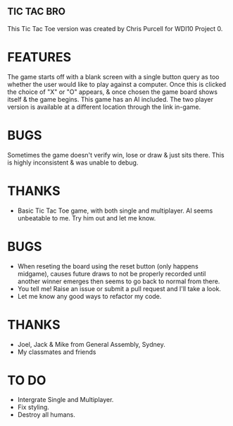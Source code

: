 ## TIC TAC BRO

This Tic Tac Toe version was created by Chris Purcell for WDI10 Project 0.

# FEATURES

The game starts off with a blank screen with a single button  query as too whether the user would like to play against a computer. 
Once this is clicked the choice of "X" or "O" appears, & once chosen the game board shows itself & the game begins.
This game has an AI included. The two player version is available at a different location through the link in-game.

# BUGS

Sometimes the game doesn't verify win, lose or draw & just sits there. This is highly inconsistent & was unable to debug.

# THANKS

- Basic Tic Tac Toe game, with both single and multiplayer. AI seems unbeatable to me. Try him out and let me know.


# BUGS

- When reseting the board using the reset button (only happens midgame), causes future draws to not be properly recorded until another winner emerges then seems to go back to normal from there.
- You tell me! Raise an issue or submit a pull request and I'll take a look.
- Let me know any good ways to refactor my code.

# THANKS

- Joel, Jack & Mike from General Assembly, Sydney.
- My classmates and friends

# TO DO

- Intergrate Single and Multiplayer.
- Fix styling.
- Destroy all humans.

